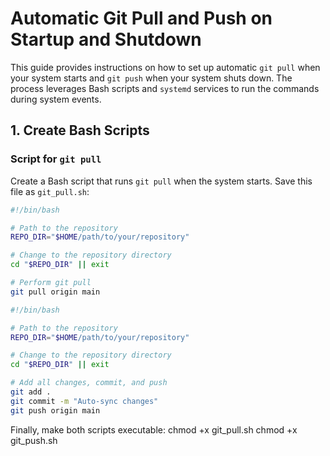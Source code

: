 # Automatic Git Pull and Push on Startup and Shutdown

This guide provides instructions on how to set up automatic `git pull` when your system starts and `git push` when your system shuts down. The process leverages Bash scripts and `systemd` services to run the commands during system events.

## 1. Create Bash Scripts

### Script for `git pull`

Create a Bash script that runs `git pull` when the system starts. Save this file as `git_pull.sh`:

```bash
#!/bin/bash

# Path to the repository
REPO_DIR="$HOME/path/to/your/repository"

# Change to the repository directory
cd "$REPO_DIR" || exit

# Perform git pull
git pull origin main

#!/bin/bash

# Path to the repository
REPO_DIR="$HOME/path/to/your/repository"

# Change to the repository directory
cd "$REPO_DIR" || exit

# Add all changes, commit, and push
git add .
git commit -m "Auto-sync changes"
git push origin main
```

Finally, make both scripts executable:
chmod +x git_pull.sh
chmod +x git_push.sh

